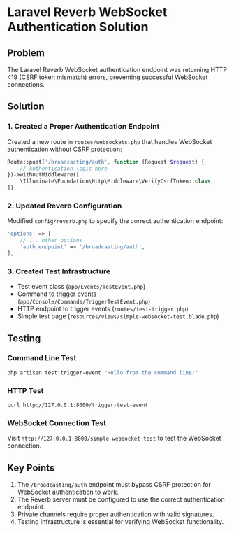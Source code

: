 # Laravel Reverb WebSocket Authentication Solution

## Problem
The Laravel Reverb WebSocket authentication endpoint was returning HTTP 419 (CSRF token mismatch) errors, preventing successful WebSocket connections.

## Solution

### 1. Created a Proper Authentication Endpoint
Created a new route in `routes/websockets.php` that handles WebSocket authentication without CSRF protection:

```php
Route::post('/broadcasting/auth', function (Request $request) {
    // Authentication logic here
})->withoutMiddleware([
    \Illuminate\Foundation\Http\Middleware\VerifyCsrfToken::class,
]);
```

### 2. Updated Reverb Configuration
Modified `config/reverb.php` to specify the correct authentication endpoint:

```php
'options' => [
    // ... other options
    'auth_endpoint' => '/broadcasting/auth',
],
```

### 3. Created Test Infrastructure
- Test event class (`app/Events/TestEvent.php`)
- Command to trigger events (`app/Console/Commands/TriggerTestEvent.php`)
- HTTP endpoint to trigger events (`routes/test-trigger.php`)
- Simple test page (`resources/views/simple-websocket-test.blade.php`)

## Testing

### Command Line Test
```bash
php artisan test:trigger-event "Hello from the command line!"
```

### HTTP Test
```bash
curl http://127.0.0.1:8000/trigger-test-event
```

### WebSocket Connection Test
Visit `http://127.0.0.1:8000/simple-websocket-test` to test the WebSocket connection.

## Key Points
1. The `/broadcasting/auth` endpoint must bypass CSRF protection for WebSocket authentication to work.
2. The Reverb server must be configured to use the correct authentication endpoint.
3. Private channels require proper authentication with valid signatures.
4. Testing infrastructure is essential for verifying WebSocket functionality.

